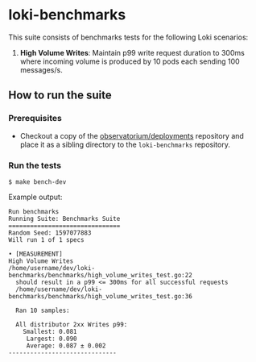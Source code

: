 # loki-benchmarks

This suite consists of benchmarks tests for the following Loki scenarios:

1. **High Volume Writes**: Maintain p99 write request duration to 300ms where incoming volume is produced by 10 pods each sending 100 messages/s.

## How to run the suite

### Prerequisites

* Checkout a copy of the [observatorium/deployments](https://github.com/observatorium/deployments) repository and place it as a sibling directory to the `loki-benchmarks` repository.

### Run the tests

```
$ make bench-dev
```

Example output:
```
Run benchmarks
Running Suite: Benchmarks Suite
===============================
Random Seed: 1597077883
Will run 1 of 1 specs

• [MEASUREMENT]
High Volume Writes
/home/username/dev/loki-benchmarks/benchmarks/high_volume_writes_test.go:22
  should result in a p99 <= 300ms for all successful requests
  /home/username/dev/loki-benchmarks/benchmarks/high_volume_writes_test.go:36

  Ran 10 samples:

  All distributor 2xx Writes p99:
    Smallest: 0.081
     Largest: 0.090
     Average: 0.087 ± 0.002
------------------------------

```
